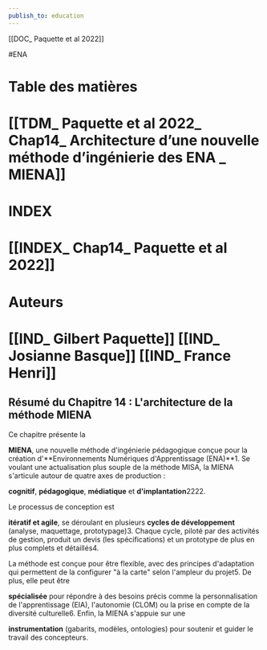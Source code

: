 ```yaml
---
publish_to: education
---
```

[[DOC_ Paquette et al 2022]]   

#ENA 

# Table des matières

# [[TDM_ Paquette et al 2022_ Chap14_ Architecture d’une nouvelle méthode d’ingénierie des ENA _ MIENA]] 

# INDEX

# [[INDEX_ Chap14_ Paquette et al 2022]] 

# Auteurs
# [[IND_ Gilbert Paquette]]  [[IND_ Josianne Basque]]  [[IND_ France Henri]]



## **Résumé du Chapitre 14 : L'architecture de la méthode MIENA**

Ce chapitre présente la

**MIENA**, une nouvelle méthode d'ingénierie pédagogique conçue pour la création d'**Environnements Numériques d'Apprentissage (ENA)**1. Se voulant une actualisation plus souple de la méthode MISA, la MIENA s'articule autour de quatre axes de production :

**cognitif**, **pédagogique**, **médiatique** et **d'implantation**2222.

Le processus de conception est

**itératif et agile**, se déroulant en plusieurs **cycles de développement** (analyse, maquettage, prototypage)3. Chaque cycle, piloté par des activités de gestion, produit un devis (les spécifications) et un prototype de plus en plus complets et détaillés4.

La méthode est conçue pour être flexible, avec des principes d'adaptation qui permettent de la configurer "à la carte" selon l'ampleur du projet5. De plus, elle peut être

**spécialisée** pour répondre à des besoins précis comme la personnalisation de l'apprentissage (EIA), l'autonomie (CLOM) ou la prise en compte de la diversité culturelle6. Enfin, la MIENA s'appuie sur une

**instrumentation** (gabarits, modèles, ontologies) pour soutenir et guider le travail des concepteurs.